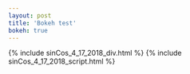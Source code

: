 ```yaml
---
layout: post
title: 'Bokeh test'
bokeh: true
---
```

<html>
<head>
<link rel="stylesheet" href="https://cdn.pydata.org/bokeh/release/bokeh-0.12.15.min.css" type="text/css" />
<script type="text/javascript" src="https://cdn.pydata.org/bokeh/release/bokeh-0.12.15.min.js"></script>
</head>

<body>
{% include sinCos_4_17_2018_div.html  %}
{% include sinCos_4_17_2018_script.html  %}
</body>

</html>
